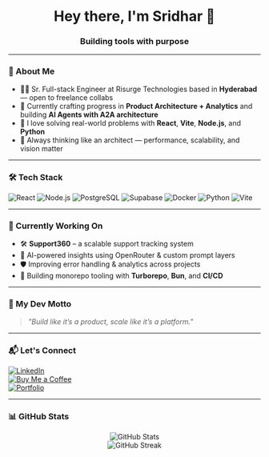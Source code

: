 <h1 align="center">Hey there, I'm Sridhar 👋</h1>
<h3 align="center">Building tools with purpose</h3>

---

### 🚀 About Me
- 🧑‍💻 Sr. Full-stack Engineer at Risurge Technologies based in **Hyderabad** — open to freelance collabs
- 🌱 Currently crafting progress in **Product Architecture + Analytics** and building **AI Agents with A2A architecture**
- 💭 I love solving real-world problems with **React**, **Vite**, **Node.js**, and **Python**
- 🌸 Always thinking like an architect — performance, scalability, and vision matter

---

### 🛠️ Tech Stack  
![React](https://img.shields.io/badge/-React-61DAFB?logo=react&logoColor=white&style=for-the-badge)
![Node.js](https://img.shields.io/badge/-Node.js-339933?logo=node.js&logoColor=white&style=for-the-badge)
![PostgreSQL](https://img.shields.io/badge/-PostgreSQL-4169E1?logo=postgresql&logoColor=white&style=for-the-badge)
![Supabase](https://img.shields.io/badge/-Supabase-3ECF8E?logo=supabase&logoColor=white&style=for-the-badge)
![Docker](https://img.shields.io/badge/-Docker-2496ED?logo=docker&logoColor=white&style=for-the-badge)
![Python](https://img.shields.io/badge/-Python-3776AB?logo=python&logoColor=white&style=for-the-badge)
![Vite](https://img.shields.io/badge/-Vite-646CFF?logo=vite&logoColor=white&style=for-the-badge)

---

### 🔧 Currently Working On
- 🛠️ **Support360** – a scalable support tracking system  
- 🤖 AI-powered insights using OpenRouter & custom prompt layers  
- 🛡️ Improving error handling & analytics across projects  
- 🔁 Building monorepo tooling with **Turborepo**, **Bun**, and **CI/CD**

---

### 💎 My Dev Motto
> _"Build like it’s a product, scale like it’s a platform."_

---

### 📬 Let's Connect
[![LinkedIn](https://img.shields.io/badge/-LinkedIn-0077B5?logo=linkedin&logoColor=white&style=for-the-badge)](https://www.linkedin.com/in/iams7)  
[![Buy Me a Coffee](https://img.shields.io/badge/-Buy%20Me%20a%20Coffee-FFDD00?logo=buy-me-a-coffee&logoColor=black&style=for-the-badge)](https://www.buymeacoffee.com/iams7)  
[![Portfolio](https://img.shields.io/badge/-Portfolio-000?style=for-the-badge)](https://iams7.dev)

---

### 📊 GitHub Stats

<p align="center">
  <img src="https://github-readme-stats.vercel.app/api?username=iams7&show_icons=true&theme=radical" alt="GitHub Stats" />
  <br />
  <img src="https://github-readme-streak-stats.herokuapp.com/?user=iams7&theme=radical" alt="GitHub Streak" />
</p>
